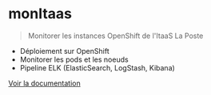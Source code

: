 <!-- _coverpage.md -->

<!--![logo](_media/icon.svg)-->

# monItaas

> Monitorer les instances OpenShift de l'ItaaS La Poste

* Déploiement sur OpenShift
* Monitorer les pods et les noeuds
* Pipeline ELK (ElasticSearch, LogStash, Kibana)

[Voir la documentation](#mise-en-place-de-monitaas)